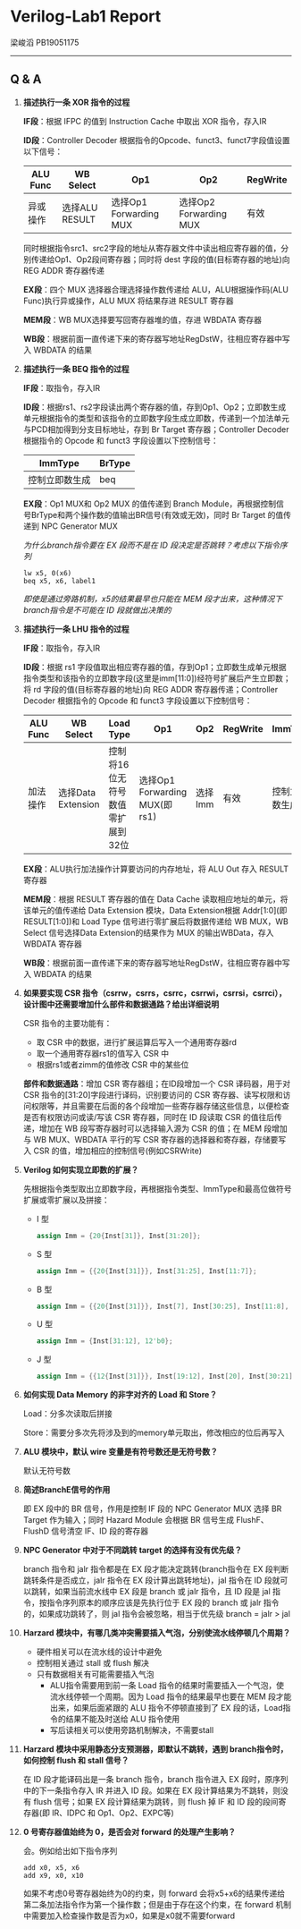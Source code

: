 # Verilog-Lab1 Report

梁峻滔 PB19051175

***

## Q & A

1. **描述执行一条 XOR 指令的过程**

    **IF段**：根据 IFPC 的值到 Instruction Cache 中取出 XOR 指令，存入IR

    **ID段**：Controller Decoder 根据指令的Opcode、funct3、funct7字段值设置以下信号：

    | ALU Func | WB Select      | Op1                    | Op2                    | RegWrite |
    | -------- | -------------- | ---------------------- | ---------------------- | -------- |
    | 异或操作 | 选择ALU RESULT | 选择Op1 Forwarding MUX | 选择Op2 Forwarding MUX | 有效     |

    同时根据指令src1、src2字段的地址从寄存器文件中读出相应寄存器的值，分别传递给Op1、Op2段间寄存器；同时将 dest 字段的值(目标寄存器的地址)向 REG ADDR 寄存器传递

    **EX段**：四个 MUX 选择器合理选择操作数传递给 ALU，ALU根据操作码(ALU Func)执行异或操作，ALU MUX 将结果存进 RESULT 寄存器

    **MEM段**：WB MUX选择要写回寄存器堆的值，存进 WBDATA 寄存器

    **WB段**：根据前面一直传递下来的寄存器写地址RegDstW，往相应寄存器中写入 WBDATA 的结果

2. **描述执行一条 BEQ 指令的过程**

    **IF段**：取指令，存入IR

    **ID段**：根据rs1、rs2字段读出两个寄存器的值，存到Op1、Op2；立即数生成单元根据指令的类型和该指令的立即数字段生成立即数，传递到一个加法单元与PCD相加得到分支目标地址，存到 Br Target 寄存器；Controller Decoder 根据指令的 Opcode 和 funct3 字段设置以下控制信号：

    | ImmType        | BrType |
    | -------------- | ------ |
    | 控制立即数生成 | beq    |

    **EX段**：Op1 MUX和 Op2 MUX 的值传递到 Branch Module，再根据控制信号BrType和两个操作数的值输出BR信号(有效或无效)，同时 Br Target 的值传递到 NPC Generator MUX

    *为什么branch指令要在 EX 段而不是在 ID 段决定是否跳转？考虑以下指令序列*

    ```assembly
    lw x5, 0(x6)
    beq x5, x6, label1
    ```

    *即使是通过旁路机制，x5的结果最早也只能在 MEM 段才出来，这种情况下branch指令是不可能在 ID 段就做出决策的*

3. **描述执行一条 LHU 指令的过程**

    **IF段**：取指令，存入IR

    **ID段**：根据 rs1 字段值取出相应寄存器的值，存到Op1；立即数生成单元根据指令类型和该指令的立即数字段(这里是imm[11:0])经符号扩展后产生立即数；将 rd 字段的值(目标寄存器的地址)向 REG ADDR 寄存器传递；Controller Decoder 根据指令的 Opcode 和 funct3 字段设置以下控制信号：

    | ALU Func | WB Select          | Load Type                        | Op1                           | Op2     | RegWrite | ImmType        | Load NPC                       |
    | -------- | ------------------ | -------------------------------- | ----------------------------- | ------- | -------- | -------------- | ------------------------------ |
    | 加法操作 | 选择Data Extension | 控制将16位无符号数值零扩展到32位 | 选择Op1 Forwarding MUX(即rs1) | 选择Imm | 有效     | 控制立即数生成 | 在ALU MUX选择ALU out存入RESULT |

    **EX段**：ALU执行加法操作计算要访问的内存地址，将 ALU Out 存入 RESULT 寄存器

    **MEM段**：根据 RESULT 寄存器的值在 Data Cache 读取相应地址的单元，将该单元的值传递给 Data Extension 模块，Data Extension根据 Addr[1:0]\(即RESULT[1:0])和 Load Type 信号进行零扩展后将数据传递给 WB MUX，WB Select 信号选择Data Extension的结果作为 MUX 的输出WBData，存入 WBDATA 寄存器

    **WB段**：根据前面一直传递下来的寄存器写地址RegDstW，往相应寄存器中写入 WBDATA 的结果

4. **如果要实现 CSR 指令（csrrw，csrrs，csrrc，csrrwi，csrrsi，csrrci），设计图中还需要增加什么部件和数据通路？给出详细说明**

    CSR 指令的主要功能有：

    * 取 CSR 中的数据，进行扩展运算后写入一个通用寄存器rd
    * 取一个通用寄存器rs1的值写入 CSR 中
    * 根据rs1或者zimm的值修改 CSR 中的某些位

    **部件和数据通路**：增加 CSR 寄存器组；在ID段增加一个 CSR 译码器，用于对 CSR 指令的[31:20]字段进行译码，识别要访问的 CSR 寄存器、读写权限和访问权限等，并且需要在后面的各个段增加一些寄存器存储这些信息，以便检查是否有权限访问或读/写该 CSR 寄存器，同时在 ID 段读取 CSR 的值往后传递，增加在 WB 段写寄存器时可以选择输入源为 CSR 的值；在 MEM 段增加与 WB MUX、WBDATA 平行的写 CSR 寄存器的选择器和寄存器，存储要写入 CSR 的值，增加相应的控制信号(例如CSRWrite)

5. **Verilog 如何实现立即数的扩展？**

    先根据指令类型取出立即数字段，再根据指令类型、ImmType和最高位做符号扩展或零扩展以及拼接：

    * I 型

    	```verilog
    	assign Imm = {20{Inst[31]}, Inst[31:20]};
    	```

    * S 型

        ```verilog
        assign Imm = {{20{Inst[31]}}, Inst[31:25], Inst[11:7]};
        ```
        
    * B 型

        ```verilog
        assign Imm = {{20{Inst[31]}}, Inst[7], Inst[30:25], Inst[11:8], 1'b0}
        ```

    * U 型

        ```verilog
        assign Imm = {Inst[31:12], 12'b0};
        ```

    * J 型

        ```verilog
        assign Imm = {{12{Inst[31]}}, Inst[19:12], Inst[20], Inst[30:21], 1'b0}
        ```

6. **如何实现 Data Memory 的非字对齐的 Load 和 Store？**

    Load：分多次读取后拼接

    Store：需要分多次先将涉及到的memory单元取出，修改相应的位后再写入

7. **ALU 模块中，默认 wire 变量是有符号数还是无符号数？**

    默认无符号数

8. **简述BranchE信号的作用**

    即 EX 段中的 BR 信号，作用是控制 IF 段的 NPC Generator MUX 选择 BR Target 作为输入；同时 Hazard Module 会根据 BR 信号生成 FlushF、FlushD 信号清空 IF、ID 段的寄存器

9. **NPC Generator 中对于不同跳转 target 的选择有没有优先级？**

    branch 指令和 jalr 指令都是在 EX 段才能决定跳转(branch指令在 EX 段判断跳转条件是否成立，jalr 指令在 EX 段计算出跳转地址)，jal 指令在 ID 段就可以跳转，如果当前流水线中 EX 段是 branch 或 jalr 指令，且 ID 段是 jal 指令，按指令序列原本的顺序应该是先执行位于 EX 段的 branch 或 jalr 指令的，如果成功跳转了，则 jal 指令会被忽略，相当于优先级 branch = jalr  > jal

10. **Harzard 模块中，有哪几类冲突需要插入气泡，分别使流水线停顿几个周期？**

    * 硬件相关可以在流水线的设计中避免
    * 控制相关通过 stall 或 flush 解决
    * 只有数据相关有可能需要插入气泡
        * ALU指令需要用到前一条 Load 指令的结果时需要插入一个气泡，使流水线停顿一个周期。因为 Load 指令的结果最早也要在 MEM 段才能出来，如果后面紧跟的 ALU 指令不停顿直接到了 EX 段的话，Load指令的结果不能及时送给 ALU 指令使用
        * 写后读相关可以使用旁路机制解决，不需要stall

11. **Harzard 模块中采用静态分支预测器，即默认不跳转，遇到 branch指令时，如何控制 flush 和 stall 信号？**

    在 ID 段才能译码出是一条 branch 指令，branch 指令进入 EX 段时，原序列中的下一条指令存入 IR 并进入 ID 段。如果在 EX 段计算结果为不跳转，则没有 flush 信号；如果 EX 段计算结果为跳转，则 flush 掉 IF 和 ID 段的段间寄存器(即 IR、IDPC 和 Op1、Op2、EXPC等)

12. **0 号寄存器值始终为 0，是否会对 forward 的处理产生影响？**

    会。例如给出如下指令序列

    ```assembly
    add x0, x5, x6
    add x9, x0, x10
    ```

    如果不考虑0号寄存器始终为0的约束，则 forward 会将x5+x6的结果传递给第二条加法指令作为第一个操作数；但是由于存在这个约束，在 forward 机制中需要加入检查操作数是否为x0，如果是x0就不需要forward